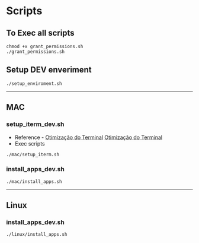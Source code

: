 # Scripts

## To Exec all scripts
```shell script
chmod +x grant_permissions.sh
./grant_permissions.sh
```

## Setup DEV enveriment
```shell script
./setup_enviroment.sh
```
______________________________________________________________________________________________________________________________

## MAC

### setup_iterm_dev.sh
* Reference - [Otimização do Terminal](https://medium.com/@arojunior/otimizando-o-terminal-do-mac-os-x-com-iterm-e-oh-my-zsh-1b0e843b5eb2)
[Otimização do Terminal](https://medium.com/@arojunior/otimizando-o-terminal-do-mac-os-x-com-iterm-e-oh-my-zsh-1b0e843b5eb2)
* Exec scripts
```shell script
./mac/setup_iterm.sh
```

### install_apps_dev.sh
```shell script
./mac/install_apps.sh
```

______________________________________________________________________________________________________________________________

## Linux

### install_apps_dev.sh
```shell script
./linux/install_apps.sh
```